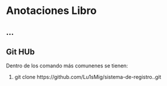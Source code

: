 <h1>Anotaciones Libro</h1>

<h2>...</h2>
<h2>Git HUb</h2>
<p>Dentro de los comando más comunenes se tienen:</p>
<ol>
  <li>git clone https://github.com/Lu1sMig/sistema-de-registro..git</li>

</ol>

